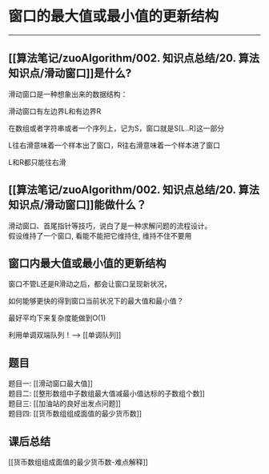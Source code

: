 # 窗口的最大值或最小值的更新结构

---

## [[算法笔记/zuoAlgorithm/002. 知识点总结/20. 算法知识点/滑动窗口]]是什么?

滑动窗口是一种想象出来的数据结构：

滑动窗口有左边界L和有边界R

在数组或者字符串或者一个序列上，记为S，窗口就是S[L..R]这一部分

L往右滑意味着一个样本出了窗口，R往右滑意味着一个样本进了窗口

L和R都只能往右滑


## [[算法笔记/zuoAlgorithm/002. 知识点总结/20. 算法知识点/滑动窗口]]能做什么？

滑动窗口、首尾指针等技巧，说白了是一种求解问题的流程设计。  
假设维持了一个窗口, 看能不能把它维持住, 维持不住不要用


## 窗口内最大值或最小值的更新结构

窗口不管L还是R滑动之后，都会让窗口呈现新状况，

如何能够更快的得到窗口当前状况下的最大值和最小值？

最好平均下来复杂度能做到O(1)

利用单调双端队列！--> [[单调队列]]



## 题目
题目一: [[滑动窗口最大值]]  
题目二: [[整形数组中子数组最大值减最小值达标的子数组个数]]  
题目三: [[加油站的良好出发点问题]]  
题目四: [[货币数组组成面值的最少货币数]]   


## 课后总结
[[货币数组组成面值的最少货币数-难点解释]] 
